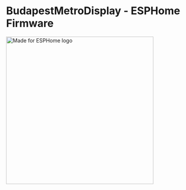 # BudapestMetroDisplay - ESPHome Firmware

<img src="https://esphome.io/_static/made-for-esphome-black-on-white.png" alt="Made for ESPHome logo" width="400">
